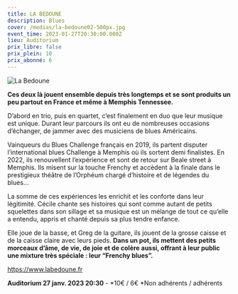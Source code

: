 ```yaml
---
title: LA BEDOUNE
description: Blues
cover: /medias/la-bedoune02-500px.jpg
event_time: 2023-01-27T20:30:00.000Z
lieu: Auditorium
prix_libre: false
prix_plein: 10
prix_abonné: 6
---
```

![La Bedoune](/medias/la-bedoune02-500px.jpg)

**Ces deux là jouent ensemble depuis très longtemps et se sont produits un peu partout en France et même à Memphis Tennessee.**

D’abord en trio, puis en quartet, c’est finalement en duo que leur musique est unique. Durant leur parcours ils ont eu de nombreuses occasions d’échanger, de jammer avec des musiciens de blues Américains.

Vainqueurs du Blues Challenge français en 2019, ils partent disputer l’international blues Challenge à Memphis où ils sortent demi finalistes. En 2022, ils renouvellent l’expérience et sont de retour sur Beale street à Memphis. Ils misent sur la touche Frenchy et accèdent à la finale dans le prestigieux théâtre de l’Orphéum chargé d’histoire et de légendes du blues…

La somme de ces expériences les enrichit et les conforte dans leur légitimité. Cécile chante ses histoires qui sont comme autant de petits squelettes dans son sillage et sa musique est un mélange de tout ce qu’elle a entendu, appris et chanté depuis sa plus tendre enfance.

Elle joue de la basse, et Greg de la guitare, ils jouent de la grosse caisse et de la caisse claire avec leurs pieds. **Dans un pot, ils mettent des petits morceaux d’âme, de vie, de joie et de colère aussi, offrant à leur public une mixture très spéciale : leur “Frenchy blues”.**

<https://www.labedoune.fr>

**Auditorium 27 janv. 2023 20:30** - \*10€ / 6€  \*Non adhérents / adhérents